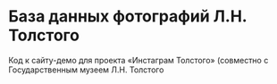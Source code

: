 # База данных фотографий Л.Н. Толстого
Код к сайту-демо для проекта «Инстаграм Толстого» (совместно с Государственным музеем Л.Н. Толстого
